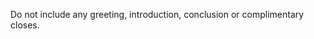 <!-- Original FlashPaste name: SUF: Exclude Greeting/Closing -->
<!-- FlashPaste ID: 157 -->

Do not include any greeting, introduction, conclusion or complimentary closes.